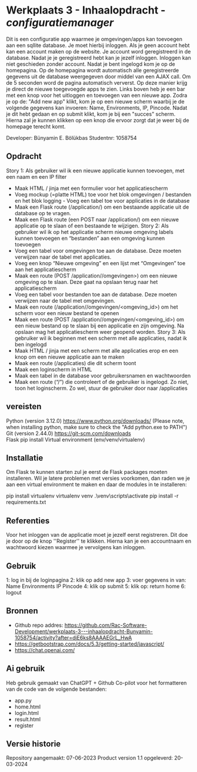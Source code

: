 # Werkplaats 3 - Inhaalopdracht - _configuratiemanager_

Dit is een configuratie app waarmee je omgevingen/apps kan toevoegen aan een sqllite database. Je moet hierbij inloggen. Als je geen account hebt kan een account maken op de website. Je account word geregistreerd in de database. Nadat je je geregistreerd hebt kan je jezelf inloggen. Inloggen kan niet geschieden zonder account. Nadat je bent ingelogd kom je op de homepagina. Op de homepagina wordt automatisch alle geregistreerde gegevens uit de database weergegeven door middel van een AJAX call. Om de 5 seconden word de pagina automatisch ververst. Op deze manier krijg je direct de nieuwe toegevoegde apps te zien. Links boven heb je een bar met een knop voor het uitloggen en toevoegen van een nieuwe app. Zodra je op de: "Add new app" klikt, kom je op een nieuwe scherm waarbij je de volgende gegevens kan invoeren: Name, Environments, IP, Pincode. Nadat je dit hebt gedaan en op submit klikt, kom je bij een "succes" scherm. Hierna zal je kunnen klikken op een knop die ervoor zorgt dat je weer bij de homepage terecht komt. 

Developer: Bünyamin E. Bölükbas
Studentnr: 1058754

## Opdracht

Story 1: Als gebruiker wil ik een nieuwe applicatie kunnen toevoegen, met een naam
en een IP filter
- Maak HTML / jinja met een formulier voor het applicatiescherm
- Voeg mockup (=platte HTML) toe voor het blok omgevingen / bestanden en het blok
logging - Voeg een tabel toe voor applicaties in de database
- Maak een Flask route (/application/<id>) om een bestaande applicatie uit de database op
te vragen.
- Maak een Flask route (een POST naar /application/<id>) om een nieuwe applicatie op te
slaan of een bestaande te wijzigen.
Story 2: Als gebruiker wil ik op het applicatie scherm nieuwe omgeving labels
kunnen toevoegen en “bestanden” aan een omgeving kunnen toevoegen
- Voeg een tabel voor omgevingen toe aan de database. Deze moeten verwijzen naar de
tabel met applicaties.
- Voeg een knop “Nieuwe omgeving” en een lijst met “Omgevingen” toe aan het
applicatiescherm
- Maak een route (POST /application/<id>/omgevingen>) om een nieuwe omgeving op te
slaan. Deze gaat na opslaan terug naar het applicatiescherm
- Voeg een tabel voor bestanden toe aan de database. Deze moeten verwijzen naar de tabel
met omgevingen.
- Maak een route (/application/<id>/omgevingen/<omgeving_id>) om het scherm voor een
nieuw bestand te openen
- Maak een route (POST /application/<id>/omgevingen/<omgeving_id>) om een nieuw
bestand op te slaan bij een applicatie en zijn omgeving. Na opslaan mag het
applicatiescherm weer geopend worden.
Story 3: Als gebruiker wil ik beginnen met een scherm met alle applicaties, nadat ik
ben ingelogd
- Maak HTML / jinja met een scherm met alle applicaties erop en een knop om een nieuwe
applicatie aan te maken
- Maak een route (/applicaties) die dit scherm toont
- Maak een loginscherm in HTML
- Maak een tabel in de database voor gebruikersnamen en wachtwoorden
- Maak een route (“/”) die controleert of de gebruiker is ingelogd. Zo niet, toon het
loginscherm. Zo wel, stuur de gebruiker door naar /applicaties

## vereisten

Python (version 3.12.0) https://www.python.org/downloads/ (Please note, when installing python, make sure to check the "Add python.exe to PATH") </br>
Git (version 2.44.0) https://git-scm.com/downloads<br>
Flask pip install
Virtual environment (env/venv/virtualenv)

## Installatie

Om Flask te kunnen starten zul je eerst de Flask packages moeten installeren. Wil je latere problemen met versies voorkomen, dan raden we je aan een virtual environment te maken en daar de modules in te installeren:

pip install virtualenv
virtualenv venv
.\venv\scripts\activate
pip install -r requirements.txt

## Referenties

Voor het inloggen van de applicatie moet je jezelf eerst registreren. Dit doe je door op de knop ''Register'' te klikken. Hierna kan je een accountnaam en wachtwoord kiezen waarmee je vervolgens kan inloggen.

## Gebruik

1: log in bij de loginpagina
2: klik op add new app
3: voer gegevens in van:
Name
Environments
IP
Pincode
4: klik op submit
5: klik op: return home
6: logout

## Bronnen

* Github repo addres: https://github.com/Rac-Software-Development/werkplaats-3---inhaalopdracht-Bunyamin-1058754/activity?after=djE6ks8AAAAEGrL_HwA
* https://getbootstrap.com/docs/5.3/getting-started/javascript/
* https://chat.openai.com/

## Ai gebruik

Heb gebruik gemaakt van ChatGPT + Github Co-pilot voor het formatteren van de code van de volgende bestanden:
- app.py
- home.html
- login.html
- result.html
- register



## Versie historie

Repository aangemaakt: 07-06-2023
Product version 1.1 opgeleverd: 20-03-2024